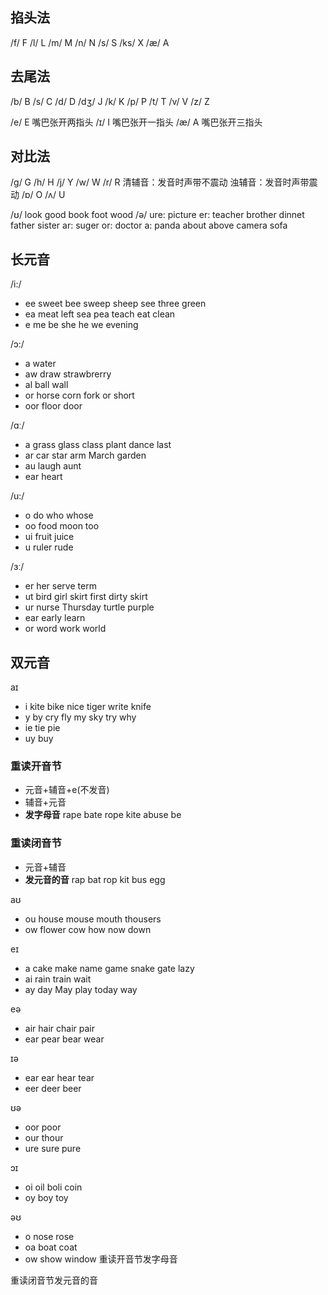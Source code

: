 ## 掐头法
/f/ F
/l/ L
/m/ M
/n/ N
/s/ S
/ks/ X
/æ/ A

## 去尾法
/b/ B
/s/ C
/d/ D
/dʒ/ J
/k/ K
/p/ P
/t/ T
/v/ V
/z/ Z

/e/ E 嘴巴张开两指头
/ɪ/ I 嘴巴张开一指头
/æ/ A 嘴巴张开三指头

## 对比法
/g/ G
/h/ H
/j/ Y
/w/ W
/r/ R
清辅音：发音时声带不震动
浊辅音：发音时声带震动
/ɒ/ O
/ʌ/ U

/ʊ/ look good book foot wood
/ə/
ure: picture
er: teacher brother dinnet father sister
ar: suger
or: doctor
a: panda about above camera sofa

## 长元音
/i:/
* ee
  sweet bee sweep sheep see three green
* ea
  meat left sea pea teach eat clean
* e
  me be she he we evening

/ɔ:/
* a
  water
* aw
  draw strawbrerry
* al
  ball wall
* or
  horse corn fork or short
* oor
  floor door

/ɑː/
* a
  grass glass class plant dance last
* ar
  car star arm March garden
* au
  laugh aunt
* ear
  heart

/u:/
* o
  do who whose
* oo
  food moon too
* ui
  fruit juice
* u
  ruler rude

/ɜː/
* er
  her serve term
* ut
  bird girl skirt first dirty skirt
* ur
  nurse Thursday turtle purple
* ear
  early learn
* or
  word work world

## 双元音
aɪ
* i
  kite bike nice tiger write knife
* y
  by cry fly my sky try why
* ie
  tie pie
* uy
  buy

### 重读开音节
* 元音+辅音+e(不发音)
* 辅音+元音
* **发字母音**
rape
bate
rope
kite
abuse
be

### 重读闭音节
* 元音+辅音
* **发元音的音**
rap
bat
rop
kit
bus
egg

aʊ
* ou
  house mouse mouth thousers
* ow
  flower cow how now down

eɪ
* a
  cake make name game snake gate lazy
* ai
  rain train wait
* ay
  day May play today way

eə
* air
  hair chair pair
* ear
  pear bear wear

ɪə
* ear
  ear hear tear
* eer
  deer beer

ʊə
* oor
  poor
* our
  thour
* ure
  sure pure

ɔɪ
* oi
  oil boli coin
* oy
  boy toy

əʊ
* o
  nose rose
* oa
  boat coat
* ow
  show window
重读开音节发字母音

重读闭音节发元音的音
